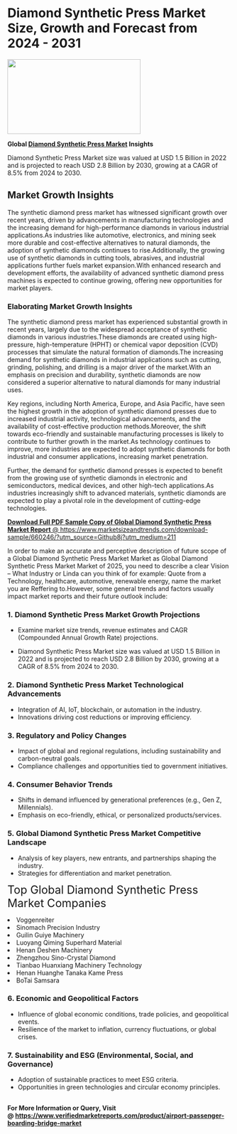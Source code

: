 <H1>Diamond Synthetic Press Market Size, Growth and Forecast from 2024 - 2031</H1><img class="aligncenter size-medium wp-image-584254" src="https://thirdeyenews.in/wp-content/uploads/2024/09/Global-Market-Research-300x168.jpeg" alt="" width="300" height="168" /><p><strong>Global&nbsp;<a href="https://www.marketsizeandtrends.com/download-sample/660246/?utm_source=Github8j?utm_medium=211">Diamond Synthetic Press Market</a> Insights</strong></p><p>Diamond Synthetic Press Market size was valued at USD 1.5 Billion in 2022 and is projected to reach USD 2.8 Billion by 2030, growing at a CAGR of 8.5% from 2024 to 2030.</p><p><h2>Market Growth Insights</h2> <p>The synthetic diamond press market has witnessed significant growth over recent years, driven by advancements in manufacturing technologies and the increasing demand for high-performance diamonds in various industrial applications.As industries like automotive, electronics, and mining seek more durable and cost-effective alternatives to natural diamonds, the adoption of synthetic diamonds continues to rise.Additionally, the growing use of synthetic diamonds in cutting tools, abrasives, and industrial applications further fuels market expansion.With enhanced research and development efforts, the availability of advanced synthetic diamond press machines is expected to continue growing, offering new opportunities for market players.</p> <p><a href="#"></a></p> <h3>Elaborating Market Growth Insights</h3> <p>The synthetic diamond press market has experienced substantial growth in recent years, largely due to the widespread acceptance of synthetic diamonds in various industries.These diamonds are created using high-pressure, high-temperature (HPHT) or chemical vapor deposition (CVD) processes that simulate the natural formation of diamonds.The increasing demand for synthetic diamonds in industrial applications such as cutting, grinding, polishing, and drilling is a major driver of the market.With an emphasis on precision and durability, synthetic diamonds are now considered a superior alternative to natural diamonds for many industrial uses.</p> <p>Key regions, including North America, Europe, and Asia Pacific, have seen the highest growth in the adoption of synthetic diamond presses due to increased industrial activity, technological advancements, and the availability of cost-effective production methods.Moreover, the shift towards eco-friendly and sustainable manufacturing processes is likely to contribute to further growth in the market.As technology continues to improve, more industries are expected to adopt synthetic diamonds for both industrial and consumer applications, increasing market penetration.</p> <p>Further, the demand for synthetic diamond presses is expected to benefit from the growing use of synthetic diamonds in electronic and semiconductors, medical devices, and other high-tech applications.As industries increasingly shift to advanced materials, synthetic diamonds are expected to play a pivotal role in the development of cutting-edge technologies.</p> <p><a href="#"></p><p><span class=""><strong>Download Full PDF Sample Copy of Global Diamond Synthetic Press Market Report</strong> @ <a href="https://www.marketsizeandtrends.com/download-sample/660246/?utm_source=Github8j?utm_medium=211" target="_blank">https://www.marketsizeandtrends.com/download-sample/660246/?utm_source=Github8j?utm_medium=211</a></span></p><p>In order to make an accurate and perceptive description of future scope of a Global&nbsp;Diamond Synthetic Press Market Market as Global&nbsp;Diamond Synthetic Press Market Market of 2025, you need to describe a clear Vision &ndash; What Industry or Linda can you think of for example: Quote from a Technology, healthcare, automotive, renewable energy, name the market you are Reffering to.However, some general trends and factors usually impact market reports and their future outlook include:</p><h3>1.&nbsp;<strong>Diamond Synthetic Press Market Growth Projections</strong></h3><ul><li>Examine market size trends, revenue estimates and CAGR (Compounded Annual Growth Rate) projections.</li><li><p>Diamond Synthetic Press Market size was valued at USD 1.5 Billion in 2022 and is projected to reach USD 2.8 Billion by 2030, growing at a CAGR of 8.5% from 2024 to 2030.</p></li></ul><h3>2.&nbsp;<strong>Diamond Synthetic Press Market Technological Advancements</strong></h3><ul><li>Integration of AI, IoT, blockchain, or automation in the industry.</li><li>Innovations driving cost reductions or improving efficiency.</li></ul><h3>3.&nbsp;<strong>Regulatory and Policy Changes</strong></h3><ul><li>Impact of global and regional regulations, including sustainability and carbon-neutral goals.</li><li>Compliance challenges and opportunities tied to government initiatives.</li></ul><h3>4.&nbsp;<strong>Consumer Behavior Trends</strong></h3><ul><li>Shifts in demand influenced by generational preferences (e.g., Gen Z, Millennials).</li><li>Emphasis on eco-friendly, ethical, or personalized products/services.</li></ul><h3>5.&nbsp;<strong>Global Diamond Synthetic Press Market Competitive Landscape</strong></h3><ul><li>Analysis of key players, new entrants, and partnerships shaping the industry.</li><li>Strategies for differentiation and market penetration.</li></ul><p data-pm-slice="1 1 []"><span style="color: inherit; font-family: inherit; font-size: 25px;">Top Global Diamond Synthetic Press Market Companies</span></p><div class="" data-test-id=""><p><li>Voggenreiter</li><li> Sinomach Precision Industry</li><li> Guilin Guiye Machinery</li><li> Luoyang Qiming Superhard Material</li><li> Henan Deshen Machinery</li><li> Zhengzhou Sino-Crystal Diamond</li><li> Tianbao Huanxiang Machinery Technology</li><li> Henan Huanghe Tanaka Kame Press</li><li> BoTai Samsara</li></p></div><h3>6.&nbsp;<strong>Economic and Geopolitical Factors</strong></h3><ul><li>Influence of global economic conditions, trade policies, and geopolitical events.</li><li>Resilience of the market to inflation, currency fluctuations, or global crises.</li></ul><h3>7.&nbsp;<strong>Sustainability and ESG (Environmental, Social, and Governance)</strong></h3><ul><li>Adoption of sustainable practices to meet ESG criteria.</li><li>Opportunities in green technologies and circular economy principles.</li></ul><h2><strong style="font-size: 14px;">For More Information or Query, Visit @&nbsp;</strong><a style="background-color: #ffffff; font-size: 14px;" href="https://www.marketsizeandtrends.com/report/diamond-synthetic-press-market/" target="_blank">https://www.verifiedmarketreports.com/product/airport-passenger-boarding-bridge-market</a></h2>
